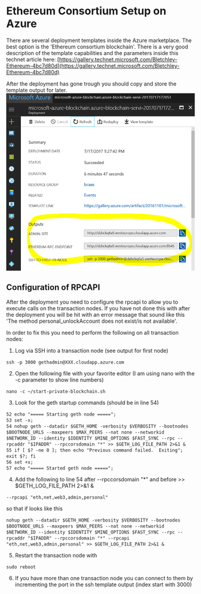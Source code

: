 # Ethereum Consortium Setup on Azure
There are several deployment templates inside the Azure marketplace. The best option is the 'Ethereum consortium blockchain'. There is a very good description of the template capabilities and the parameters inside this technet article here:
[https://gallery.technet.microsoft.com/Bletchley-Ethereum-4bc7d80d](https://gallery.technet.microsoft.com/Bletchley-Ethereum-4bc7d80d)

After the deployment has gone trough you should copy and store the template output for later.
![High level setup](./images/deploytemplateoutput.png)

## Configuration of RPCAPI
After the deployment you need to configure the rpcapi to allow you to execute calls on the transaction nodes. If you have not done this with after the deployment you will be hit with an error message that sound like this 'The method personal_unlockAccount does not exist/is not available'.

In order to fix this you need to perform the following on all transaction nodes:
1. Log via SSH into a transaction node (see output for first node)
~~~
ssh -p 3000 gethadmin@XXX.cloudapp.azure.com
~~~
2. Open the following file with your favorite editor (I am using nano with the -c parameter to show line numbers)
~~~
nano -c ~/start-private-blockchain.sh
~~~~
3. Look for the geth startup commands (should be in line 54)
~~~
52 echo "===== Starting geth node =====";
53 set -x;
54 nohup geth --datadir $GETH_HOME -verbosity $VERBOSITY --bootnodes $BOOTNODE_URLS --maxpeers $MAX_PEERS --nat none --networkid $NETWORK_ID --identity $IDENTITY $MINE_OPTIONS $FAST_SYNC --rpc --rpcaddr "$IPADDR" --rpccorsdomain "*" >> $GETH_LOG_FILE_PATH 2>&1 &
55 if [ $? -ne 0 ]; then echo "Previous command failed.  Exiting"; exit $?; fi
56 set +x;
57 echo "===== Started geth node =====";
~~~
4. Add the following to line 54 after --rpccorsdomain "*" and before >> $GETH_LOG_FILE_PATH 2>&1 &
~~~
--rpcapi "eth,net,web3,admin,personal"
~~~
so that if looks like this
~~~
nohup geth --datadir $GETH_HOME -verbosity $VERBOSITY --bootnodes $BOOTNODE_URLS --maxpeers $MAX_PEERS --nat none --networkid $NETWORK_ID --identity $IDENTITY $MINE_OPTIONS $FAST_SYNC --rpc --rpcaddr "$IPADDR" --rpccorsdomain "*" --rpcapi "eth,net,web3,admin,personal" >> $GETH_LOG_FILE_PATH 2>&1 &
~~~
5. Restart the transaction node with 
~~~
sudo reboot
~~~
6. If you have more than one transaction node you can connect to them by incrementing the port in the ssh template output (index start with 3000)
